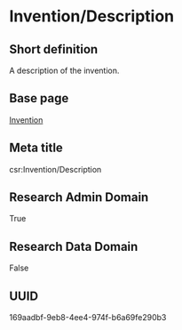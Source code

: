 # Invention/Description
## Short definition
A description of the invention.
## Base page
[Invention](https://github.com/EuroCRIS/CASRAI-Dictionairies/blob/main/Objects/Invention.md)
## Meta title
csr:Invention/Description
## Research Admin Domain
True
## Research Data Domain
False
## UUID
169aadbf-9eb8-4ee4-974f-b6a69fe290b3
